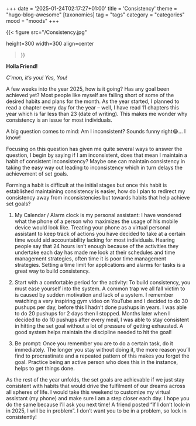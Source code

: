 +++
date = '2025-01-24T02:17:27+01:00'
title = 'Consistency'
theme = "hugo-blog-awesome"
[taxonomies]
    tag = "tags"
    category = "categories"
    mood = "moods"
+++


{{< figure
src="/Consistency.jpg"

height=300
width=300
align=center
>}}


**Holla Friend!**

*C'mon, it’s you! Yes, You!* 

A few weeks into the year 2025, how is it going? Has any goal been achieved yet?
Most people like myself are falling short of some of the desired habits and plans for the month. As the year started, I planned to read a chapter every day for the year – well, I have read 11 chapters this year which is far less than 23 (date of writing). This makes me wonder why consistency is an issue for most individuals. 

A big question comes to mind: Am I inconsistent? Sounds funny right😂… I know!

Focusing on this question has given me quite several ways to answer the question, I begin by saying if I am inconsistent, does that mean I maintain a habit of consistent inconsistency? Maybe one can maintain consistency in taking the easy way out leading to inconsistency which in turn delays the achievement of set goals.

Forming a habit is difficult at the initial stages but once this habit is established maintaining consistency is easier, how do I plan to redirect my consistency away from inconsistencies but towards habits that help achieve set goals?

1.	My Calendar / Alarm clock is my personal assistant: I have wondered what the phone of a person who maximizes the usage of his mobile device would look like. Treating your phone as a virtual personal assistant to keep track of actions you have decided to take at a certain time would aid accountability lacking for most individuals. Hearing people say that 24 hours isn’t enough because of the activities they undertake each day has made me look at their schedules and time management strategies, often time it is poor time management strategies. Setting a time limit for applications and alarms for tasks is a great way to build consistency.

2.	Start with a comfortable period for the activity: To build consistency, you must ease yourself into the system. A common trap we all fall victim to is caused by sudden motivation and lack of a system. I remember watching a very inspiring gym video on YouTube and I decided to do 30 pushups per day, before this I hadn’t done pushups in years. I was able to do 20 pushups for 2 days then I stopped. Months later when I decided to do 10 pushups after every meal, I was able to stay consistent in hitting the set goal without a lot of pressure of getting exhausted. A good system helps maintain the discipline needed to hit the goal!

3.	Be prompt: Once you remember you are to do a certain task, do it immediately. The longer you stay without doing it, the more reason you’ll find to procrastinate and a repeated pattern of this makes you forget the goal. Practice being an active person who does this in the instance, helps to get things done.

As the rest of the year unfolds, the set goals are achievable if we just stay consistent with habits that would drive the fulfilment of our dreams across all spheres of life.  I would take this weekend to customize my virtual assistant (my phone) and make sure I am a step closer each day. I hope you do the same because I’ll ask you next time! A friend posted “If I don’t lock-in in 2025, I will be in problem”. I don’t want you to be in a problem, so lock in consistently!
